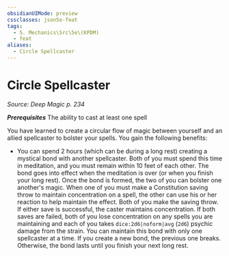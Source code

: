 ```yaml
---
obsidianUIMode: preview
cssclasses: json5e-feat
tags:
  - 5. Mechanics\Src\5e\(KPDM)
  - feat
aliases:
  - Circle Spellcaster
---
```

# Circle Spellcaster
*Source: Deep Magic p. 234*  

***Prerequisites*** The ability to cast at least one spell

You have learned to create a circular flow of magic between yourself and an allied spellcaster to bolster your spells. You gain the following benefits:

- You can spend 2 hours (which can be during a long rest) creating a mystical bond with another spellcaster. Both of you must spend this time in meditation, and you must remain within 10 feet of each other. The bond goes into effect when the meditation is over (or when you finish your long rest). Once the bond is formed, the two of you can bolster one another's magic. When one of you must make a Constitution saving throw to maintain concentration on a spell, the other can use his or her reaction to help maintain the effect. Both of you make the saving throw. If either save is successful, the caster maintains concentration. If both saves are failed, both of you lose concentration on any spells you are maintaining and each of you takes `dice:2d6|noform|avg` (`2d6`) psychic damage from the strain. You can maintain this bond with only one spellcaster at a time. If you create a new bond, the previous one breaks. Otherwise, the bond lasts until you finish your next long rest.
